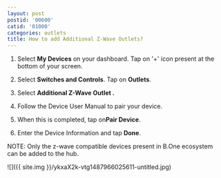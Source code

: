 ```yaml
---
layout: post
postid: '00600'
catid: '01000'
categories: outlets
title: How to add Additional Z-Wave Outlets?
---
```


1. Select **My Devices** on your dashboard. Tap on &#39;+&#39; icon present at the bottom of your screen.

2. Select **Switches and Controls**. Tap on **Outlets**.

3. Select **Additional Z-Wave Outlet .**

4. Follow the Device User Manual to pair your device.

5. When this is completed, tap on**Pair Device**.

6. Enter the Device Information and tap **Done**.

NOTE: Only the z-wave compatible devices present in B.One ecosystem can be added to the hub.

![]({{ site.img }}/ykxaX2k-vtg1487966025611-untitled.jpg)